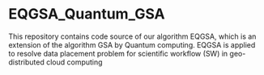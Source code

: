 # EQGSA_Quantum_GSA
This repository contains code source of our algorithm EQGSA, which is an extension of the algorithm  GSA by Quantum computing. EQGSA is applied to resolve data placement  problem for  scientific workflow (SW) in geo-distributed cloud computing
